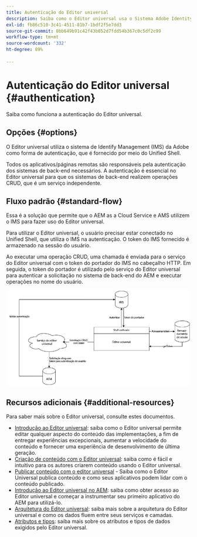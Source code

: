 ```yaml
---
title: Autenticação do Editor universal
description: Saiba como o Editor universal usa o Sistema Adobe Identity Management (IMS) para autenticação.
exl-id: fb86c510-3c41-4511-81b7-1bdf2f5e7dd3
source-git-commit: 0bb649b91c42f43b852d7fdd54b367c0c5df2c99
workflow-type: tm+mt
source-wordcount: '332'
ht-degree: 89%

---
```



# Autenticação do Editor universal {#authentication}

Saiba como funciona a autenticação do Editor universal.

## Opções {#options}

O Editor universal utiliza o sistema de Identify Management (IMS) da Adobe como forma de autenticação, que é fornecido por meio do Unified Shell.

Todos os aplicativos/páginas remotas são responsáveis pela autenticação dos sistemas de back-end necessários. A autenticação é essencial no Editor universal para que os sistemas de back-end realizem operações CRUD, que é um serviço independente.

## Fluxo padrão {#standard-flow}

Essa é a solução que permite que o AEM as a Cloud Service e AMS utilizem o IMS para fazer uso do Editor universal.

Para utilizar o Editor universal, o usuário precisar estar conectado no Unified Shell, que utiliza o IMS na autenticação. O token do IMS fornecido é armazenado na sessão do usuário.

Ao executar uma operação CRUD, uma chamada é enviada para o serviço do Editor universal com o token do portador do IMS no cabeçalho HTTP. Em seguida, o token do portador é utilizado pelo serviço do Editor universal para autenticar a solicitação no sistema de back-end do AEM e executar operações no nome do usuário.

![Fluxo de autenticação padrão](assets/standard-flow.png)

## Recursos adicionais {#additional-resources}

Para saber mais sobre o Editor universal, consulte estes documentos.

* [Introdução ao Editor universal](introduction.md): saiba como o Editor universal permite editar qualquer aspecto do conteúdo das implementações, a fim de entregar experiências excepcionais, aumentar a velocidade do conteúdo e fornecer uma experiência de desenvolvimento de última geração.
* [Criação de conteúdo com o Editor universal](/help/sites-cloud/authoring/universal-editor/authoring.md): saiba como é fácil e intuitivo para os autores criarem conteúdo usando o Editor universal.
* [Publicar conteúdo com o editor universal](/help/sites-cloud/authoring/universal-editor/publishing.md) - Saiba como o Editor Universal publica conteúdo e como seus aplicativos podem lidar com o conteúdo publicado.
* [Introdução ao Editor universal no AEM](getting-started.md): saiba como obter acesso ao Editor universal e começar a instrumentar seu primeiro aplicativo do AEM para utilizá-lo.
* [Arquitetura do Editor universal](architecture.md): saiba mais sobre a arquitetura do Editor universal e como os dados fluem entre seus serviços e camadas.
* [Atributos e tipos](attributes-types.md): saiba mais sobre os atributos e tipos de dados exigidos pelo Editor universal.
